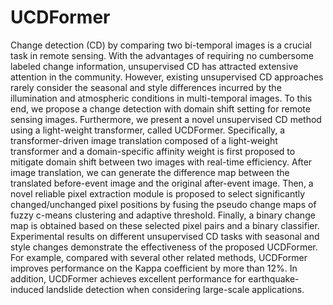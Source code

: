 # UCDFormer
Change detection (CD) by comparing two bi-temporal images is a crucial task in remote sensing. With the advantages of requiring no cumbersome labeled change information, unsupervised CD has attracted extensive attention in the community. However,  existing unsupervised CD approaches rarely consider the seasonal  and style differences incurred by the illumination and atmospheric conditions in multi-temporal images. To this end, we propose a change detection with domain shift setting for remote sensing images. Furthermore, we present a novel  unsupervised CD method using a light-weight transformer, called UCDFormer. Specifically,  a transformer-driven image translation composed of a light-weight transformer and a domain-specific affinity weight is first proposed to mitigate domain shift between two images with real-time efficiency. After image translation, we can generate the difference map between the translated before-event image and the original after-event image. Then, a novel reliable pixel extraction module is proposed to select significantly changed/unchanged pixel positions by fusing the pseudo change maps of fuzzy c-means clustering and adaptive threshold. Finally, a binary change map is obtained based on these selected pixel pairs and a binary classifier.  Experimental results on different unsupervised CD tasks with seasonal  and style changes demonstrate the effectiveness of the proposed UCDFormer. For example, compared with several other related methods, UCDFormer improves performance on the Kappa coefficient by more than 12\%. In addition, UCDFormer achieves excellent performance for   earthquake-induced landslide detection when considering large-scale applications.
